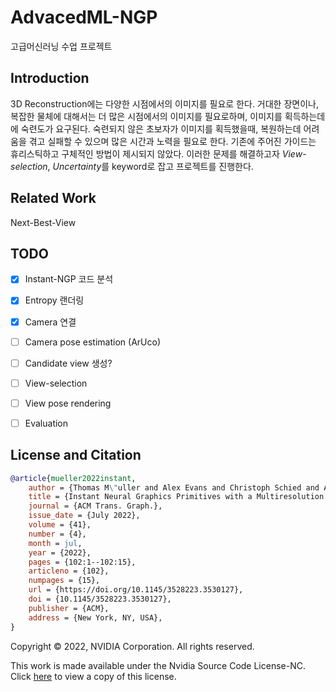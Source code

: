 # AdvacedML-NGP
고급머신러닝 수업 프로젝트

## Introduction
3D Reconstruction에는 다양한 시점에서의 이미지를 필요로 한다. 거대한 장면이나, 복잡한 물체에 대해서는 더 많은 시점에서의 이미지를 필요로하며, 이미지를 획득하는데에 숙련도가 요구된다. 숙련되지 않은 초보자가 이미지를 획득했을때, 복원하는데 어려움을 겪고 실패할 수 있으며 많은 시간과 노력을 필요로 한다. 기존에 주어진 가이드는 휴리스틱하고 구체적인 방법이 제시되지 않았다. 이러한 문제를 해결하고자 *View-selection*, *Uncertainty*를 keyword로 잡고 프로젝트를 진행한다.

## Related Work
Next-Best-View

## TODO
- [x] Instant-NGP 코드 분석
- [x] Entropy 랜더링
- [x] Camera 연결
- [ ] Camera pose estimation (ArUco)
- [ ] Candidate view 생성?
- [ ] View-selection
- [ ] View pose rendering
- [ ] Evaluation


## License and Citation

```bibtex
@article{mueller2022instant,
    author = {Thomas M\"uller and Alex Evans and Christoph Schied and Alexander Keller},
    title = {Instant Neural Graphics Primitives with a Multiresolution Hash Encoding},
    journal = {ACM Trans. Graph.},
    issue_date = {July 2022},
    volume = {41},
    number = {4},
    month = jul,
    year = {2022},
    pages = {102:1--102:15},
    articleno = {102},
    numpages = {15},
    url = {https://doi.org/10.1145/3528223.3530127},
    doi = {10.1145/3528223.3530127},
    publisher = {ACM},
    address = {New York, NY, USA},
}
```

Copyright © 2022, NVIDIA Corporation. All rights reserved.

This work is made available under the Nvidia Source Code License-NC. Click [here](LICENSE.txt) to view a copy of this license.